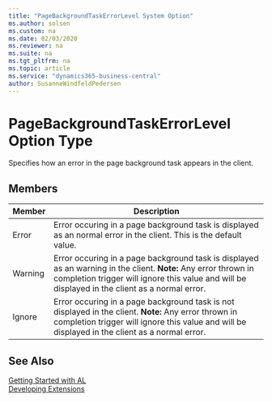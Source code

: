```yaml
---
title: "PageBackgroundTaskErrorLevel System Option"
ms.author: solsen
ms.custom: na
ms.date: 02/03/2020
ms.reviewer: na
ms.suite: na
ms.tgt_pltfrm: na
ms.topic: article
ms.service: "dynamics365-business-central"
author: SusanneWindfeldPedersen
---
```

[//]: # (START>DO_NOT_EDIT)
[//]: # (IMPORTANT:Do not edit any of the content between here and the END>DO_NOT_EDIT.)
[//]: # (Any modifications should be made in the .xml files in the ModernDev repo.)
# PageBackgroundTaskErrorLevel Option Type
Specifies how an error in the page background task appears in the client.

## Members
|  Member  |  Description  |
|----------------|---------------|
|Error|Error occuring in a page background task is displayed as an normal error in the client. This is the default value.|
|Warning|Error occuring in a page background task is displayed as an warning in the client. **Note:** Any error thrown in completion trigger will ignore this value and will be displayed in the client as a normal error.|
|Ignore|Error occuring in a page background task is not displayed in the client. **Note:** Any error thrown in completion trigger will ignore this value and will be displayed in the client as a normal error.|

[//]: # (IMPORTANT: END>DO_NOT_EDIT)
## See Also  
[Getting Started with AL](../../devenv-get-started.md)  
[Developing Extensions](../../devenv-dev-overview.md)  
